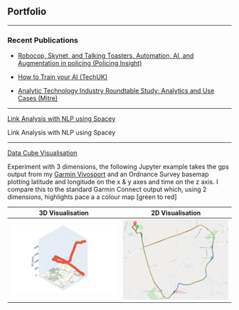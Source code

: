 <link rel="stylesheet" href="css/md.css">

## Portfolio

---

### Recent Publications 

- [Robocop, Skynet, and Talking Toasters. Automation, AI, and Augmentation in policing (Policing Insight)](https://policinginsight.com/features/robocop-skynet-and-talking-toasters-automation-ai-and-augmentation-in-policing/)


- [How to Train your AI (TechUK)](https://www.techuk.org/resource/how-to-train-your-ai.html)

- [Analytic Technology Industry Roundtable Study: Analytics and Use Cases (Mitre)](http://www.technologyroundtable.org/pdfs/Analytics_and_Use_Cases_Study_IBM_SAS_11_25_16.pdf)

---
[Link Analysis with NLP using Spacey](/pages/linkanalysisNLP.md)

Link Analysis with NLP using Spacey

---

[Data Cube Visualisation](/pages/datacube.md)

Experiment with 3 dimensions, the following Jupyter example takes the gps output from my [Garmin Vivosport](https://support.garmin.com/en-US/?identifier=563441244&tab=topics) and an Ordnance Survey basemap plotting latitude and longitude on the x & y axes and time on the z axis. I compare this to the standard Garmin Connect output which, using 2 dimensions, highlights pace a a colour map [green to red]  

| 3D Visualisation            | 2D Visualisation        |
| :-----------:               | :-----------: |
| <a href="/pages/datacube.html"><img src="images/datacube/datacube.png"  class="inline-img"  /></a>      | <a href="/pages/datacube.html"><img src="images/datacube/2drunning.png" class="inline-img" /></a>       |





